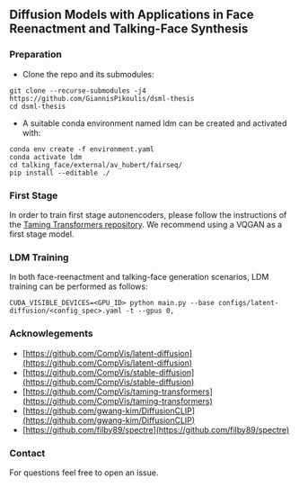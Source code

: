 ## Diffusion Models with Applications in Face Reenactment and Talking-Face Synthesis

### Preparation
* Clone the repo and its submodules:
```
git clone --recurse-submodules -j4 https://github.com/GiannisPikoulis/dsml-thesis
cd dsml-thesis
```
* A suitable conda environment named ldm can be created and activated with:
```
conda env create -f environment.yaml
conda activate ldm
cd talking_face/external/av_hubert/fairseq/
pip install --editable ./
```
### First Stage
In order to train first stage autonencoders, please follow the instructions of the [Taming Transformers repository](https://github.com/CompVis/taming-transformers). We recommend using a VQGAN as a first stage model.

### LDM Training
In both face-reenactment and talking-face generation scenarios, LDM training can be performed as follows:
```
CUDA_VISIBLE_DEVICES=<GPU_ID> python main.py --base configs/latent-diffusion/<config_spec>.yaml -t --gpus 0,
```
### Acknowlegements
* [https://github.com/CompVis/latent-diffusion](https://github.com/CompVis/latent-diffusion)
* [https://github.com/CompVis/stable-diffusion](https://github.com/CompVis/stable-diffusion)
* [https://github.com/CompVis/taming-transformers](https://github.com/CompVis/taming-transformers)
* [https://github.com/gwang-kim/DiffusionCLIP](https://github.com/gwang-kim/DiffusionCLIP)
* [https://github.com/filby89/spectre](https://github.com/filby89/spectre)

### Contact
For questions feel free to open an issue.